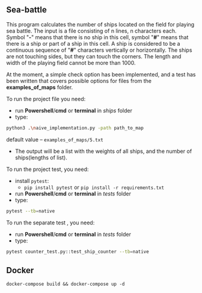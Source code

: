 ## Sea-battle

This program calculates the number of ships located on the field for playing sea battle.
The input is a file consisting of n lines, n characters each. 
Symbol "**-**" means that there is no ship in this cell, 
symbol "**#**" means that there is a ship or part of a ship in this cell. 
A ship is considered to be a continuous sequence of "**#**" characters vertically 
or horizontally. 
The ships are not touching sides, but they can touch the corners. 
The length and width of the playing field cannot be more than 1000. 

At the moment, a simple check option has been implemented, 
and a test has been written that covers possible options 
for files from the **examples_of_maps** folder.

To run the project file you need: 
* run **Powershell**/**cmd** or **terminal** in _ships_ folder
* type:
```bash
python3 .\naive_implementation.py -path path_to_map
```
default value – `examples_of_maps/5.txt`
* The output will be a list with the weights of all ships, and the number of ships(lengths of list). 


To run the project test, you need:
* install `pytest`:
  * `pip install pytest` or `pip install -r requirements.txt`
* run **Powershell**/**cmd** or **terminal** in _tests_ folder
* type:
```bash
pytest --tb=native 
```

To run the separate test , you need:
* run **Powershell**/**cmd** or **terminal** in _tests_ folder
* type:
```bash
pytest counter_test.py::test_ship_counter --tb=native 
```

## Docker

```docker-compose build && docker-compose up -d```

